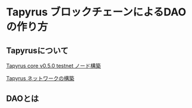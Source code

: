 # Tapyrus ブロックチェーンによるDAOの作り方

## Tapyrusについて

[Tapyrus core v0.5.0 testnet ノード構築](https://github.com/ShigeichiroYamasaki/yamalabo/blob/master/Tapyrus%20core%20v0.5.0%20testnet%20ノード構築.md)

[Tapyrus ネットワークの構築](https://github.com/ShigeichiroYamasaki/yamalabo/blob/master/Tapyrus%20network.md)



## DAOとは

